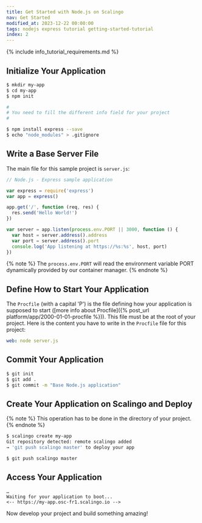 ```yaml
---
title: Get Started with Node.js on Scalingo
nav: Get Started
modified_at: 2023-12-22 00:00:00
tags: nodejs express tutorial getting-started-tutorial
index: 2
---
```


{% include info_tutorial_requirements.md %}

## Initialize Your Application

```bash
$ mkdir my-app
$ cd my-app
$ npm init

#
# You need to fill the different info field for your project
#

$ npm install express --save
$ echo "node_modules" > .gitignore
```

## Write a Base Server File

The main file for this sample project is `server.js`:

```js
// Node.js - Express sample application

var express = require('express')
var app = express()

app.get('/', function (req, res) {
  res.send('Hello World!')
})

var server = app.listen(process.env.PORT || 3000, function () {
  var host = server.address().address
  var port = server.address().port
  console.log('App listening at https://%s:%s', host, port)
})
```

{% note %}
  The `process.env.PORT` will read the environment variable PORT dynamically provided by our container manager.
{% endnote %}

## Define How to Start Your Application

The `Procfile` (with a capital 'P') is the file defining how your application
is supposed to start ([more info about Procfile]({% post_url
platform/app/2000-01-01-procfile %})). This file must be at the root of your project.
Here is the content you have to write in the `Procfile` file for this project:

```yaml
web: node server.js
```

## Commit Your Application

```bash
$ git init
$ git add .
$ git commit -m "Base Node.js application"
```

## Create Your Application on Scalingo and Deploy

{% note %}
  This operation has to be done in the directory of your project.
{% endnote %}

```bash
$ scalingo create my-app
Git repository detected: remote scalingo added
→ 'git push scalingo master' to deploy your app

$ git push scalingo master
```

## Access Your Application

```text
…
Waiting for your application to boot...
<-- https://my-app.osc-fr1.scalingo.io -->
```

Now develop your project and build something amazing!
